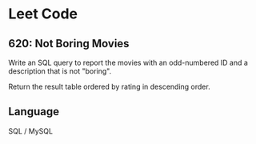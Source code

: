 # Leet Code

## 620: Not Boring Movies

Write an SQL query to report the movies with an odd-numbered ID and a description that is not "boring".

Return the result table ordered by rating in descending order.

## Language
SQL / MySQL
